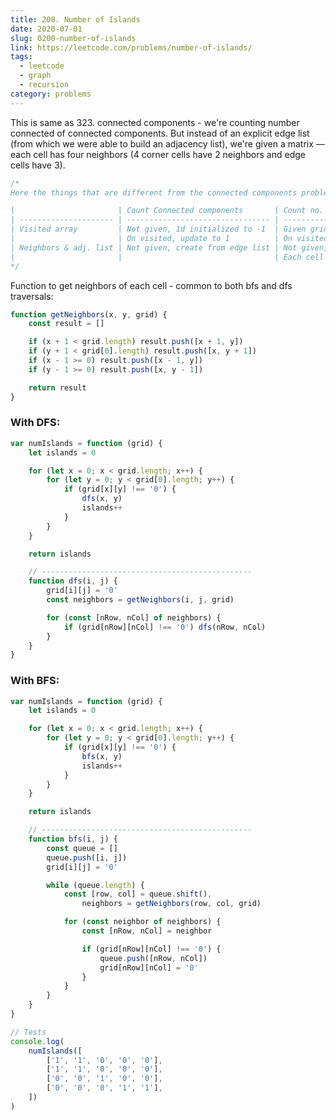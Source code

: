 ```yaml
---
title: 200. Number of Islands
date: 2020-07-01
slug: 0200-number-of-islands
link: https://leetcode.com/problems/number-of-islands/
tags:
  - leetcode
  - graph
  - recursion
category: problems
---
```


This is same as 323. connected components - we're counting number connected of connected components. But instead of an explicit edge list (from which we were able to build an adjacency list), we're given a matrix — each cell has four neighbors (4 corner cells have 2 neighbors and edge cells have 3).

```js
/*
Here the things that are different from the connected components problem:

|                       | Count Connected components       | Count no. of islands         |
| --------------------- | -------------------------------- | ---------------------------- |
| Visited array         | Not given, 1d initialized to -1  | Given grid, 2d with 0's, 1's |
|                       | On visited, update to 1          | On visited, update to 0      |
| Neighbors & adj. list | Not given, create from edge list | Not given, implicit          |
|                       |                                  | Each cell has 4 neighbors    |
*/
```

Function to get neighbors of each cell - common to both bfs and dfs traversals:

```js
function getNeighbors(x, y, grid) {
	const result = []

	if (x + 1 < grid.length) result.push([x + 1, y])
	if (y + 1 < grid[0].length) result.push([x, y + 1])
	if (x - 1 >= 0) result.push([x - 1, y])
	if (y - 1 >= 0) result.push([x, y - 1])

	return result
}
```

### With DFS:

```js
var numIslands = function (grid) {
	let islands = 0

	for (let x = 0; x < grid.length; x++) {
		for (let y = 0; y < grid[0].length; y++) {
			if (grid[x][y] !== '0') {
				dfs(x, y)
				islands++
			}
		}
	}

	return islands

	// -----------------------------------------------
	function dfs(i, j) {
		grid[i][j] = '0'
		const neighbors = getNeighbors(i, j, grid)

		for (const [nRow, nCol] of neighbors) {
			if (grid[nRow][nCol] !== '0') dfs(nRow, nCol)
		}
	}
}
```

### With BFS:

```js
var numIslands = function (grid) {
	let islands = 0

	for (let x = 0; x < grid.length; x++) {
		for (let y = 0; y < grid[0].length; y++) {
			if (grid[x][y] !== '0') {
				bfs(x, y)
				islands++
			}
		}
	}

	return islands

	// -----------------------------------------------
	function bfs(i, j) {
		const queue = []
		queue.push([i, j])
		grid[i][j] = '0'

		while (queue.length) {
			const [row, col] = queue.shift(),
				neighbors = getNeighbors(row, col, grid)

			for (const neighbor of neighbors) {
				const [nRow, nCol] = neighbor

				if (grid[nRow][nCol] !== '0') {
					queue.push([nRow, nCol])
					grid[nRow][nCol] = '0'
				}
			}
		}
	}
}

// Tests
console.log(
	numIslands([
		['1', '1', '0', '0', '0'],
		['1', '1', '0', '0', '0'],
		['0', '0', '1', '0', '0'],
		['0', '0', '0', '1', '1'],
	])
)
```
